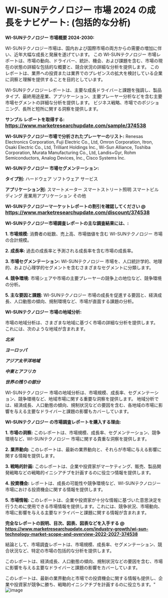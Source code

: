 # WI-SUNテクノロジー 市場 2024 の成長をナビゲート: (包括的な分析)

<strong>WI-SUNテクノロジー 市場概要 2024-2030:</strong>

WI-SUNテクノロジー市場は、国内および国際市場の両方からの需要の増加に伴い、近年大幅な成長と発展を遂げています。 この WI-SUNテクノロジー 市場レポートは、市場の動向、ドライバー、統計、機会、および課題を含む、市場の現在の状態の詳細な包括的な概要と、競合状況の詳細な分析を提供します。 このレポートは、業界への投資または業界でのプレゼンスの拡大を検討している企業に洞察と理解を提供することを目的としています。

WI-SUNテクノロジーレポートは、主要な成長ドライバーと課題を強調し、製品タイプ、最終用途産業、アプリケーション、主要プレーヤー分析などを含む主要市場セグメントの詳細な分析を提供します。 ビジネス戦略、市場でのポジショニング、長所と短所に関する洞察を提供します。



<strong>サンプル レポートを取得する: <a href=https://www.marketresearchupdate.com/sample/374538><font size=3 color=#0000ff>https://www.marketresearchupdate.com/sample/374538</font></a></strong>



<strong>WI-SUNテクノロジー市場で分析されたプレーヤーのリスト:</strong>
Renesas Electronics Corporation, Fuji Electric Co., Ltd, Omron Corporation, Itron, Osaki Electric Co., Ltd, Trilliant Holdings Inc., Wi-Sun Alliance, Toshiba Corporation, Murata Manufacturing Co., Ltd, Landis+Gyr, Rohm Semiconductors, Analog Devices, Inc., Cisco Systems Inc.



<strong>WI-SUNテクノロジー 市場セグメンテーション:</strong>



<strong>タイプ別:</strong>
ハードウェア
ソフトウェア
サービス



<strong>アプリケーション別:</strong>
スマートメーター
スマートストリート照明
スマートビルディング
産業用アプリケーション
その他



<strong>WI-SUNテクノロジーマーケットレポートの割引を確認してください @ <a href=https://www.marketresearchupdate.com/discount/374538><font size=3 color=#0000ff>https://www.marketresearchupdate.com/discount/374538</font></a></strong>



<strong>WI-SUNテクノロジー市場調査レポートの主な調査結果には、:</strong>



<strong>1. 市場規模:</strong> 消費者の総数、売上高、市場価値を含む WI-SUNテクノロジー 市場の合計規模。



<strong>2. 成長率:</strong> 過去の成長率と予測される成長率を含む市場の成長率。



<strong>3. 市場セグメンテーション:</strong> WI-SUNテクノロジー 市場を、人口統計学的、地理的、および心理学的セグメントを含むさまざまなセグメントに分類します。



<strong>4. 競争環境:</strong> 市場シェアや市場の主要プレーヤーの競争上の地位など、競争環境の分析。



<strong>5. 主な要因と課題:</strong> WI-SUNテクノロジー 市場の成長を促進する要因と、経済成長、人口動態の傾向、規制環境など、市場が直面する課題の分析。



<strong>WI-SUNテクノロジー 市場の地域分析:</strong>

市場の地域分析は、さまざまな地域に基づく市場の詳細な分析を提供します。 これには、次のような地域が含まれます。

<em>

<strong>北米</strong></em>
<em>

<strong>ヨーロッパ</strong></em>
<em>

<strong>アジア太平洋地域</strong></em>
<em>

<strong>中東とアフリカ</strong></em>
<em>

<strong>世界の残りの部分</strong></em>

WI-SUNテクノロジー 市場の地域分析は、市場規模、成長率、セグメンテーション、競争環境など、地域市場に関する重要な洞察を提供します。 地域分析では、経済成長、人口動態の傾向、規制状況などの要因を含む、各地域の市場に影響を与える主要なドライバーと課題の影響もカバーしています。



<strong>WI-SUNテクノロジー の市場調査レポートを購入する理由:</strong>



<strong>1. 市場の洞察:</strong> このレポートは、市場規模、成長率、セグメンテーション、競争環境など、WI-SUNテクノロジー 市場に関する貴重な洞察を提供します。



<strong>2. 業界動向:</strong> このレポートは、最新の業界動向と、それらが市場に与える影響に関する情報を提供します。



<strong>3. 戦略的計画:</strong> このレポートは、企業や投資家がマーケティング、販売、製品開発戦略などの戦略的イニシアチブを計画するのに役立つ情報を提供します。



<strong>4. 投資機会:</strong> レポートは、成長の可能性や競争環境など、WI-SUNテクノロジー 市場における投資機会に関する情報を提供します。



<strong>5. 市場情報:</strong> このレポートは、企業や投資家が十分な情報に基づいた意思決定を行うために使用できる市場情報を提供します。これには、競争状況、市場動向、市場に影響を与える主要なドライバーと課題に関する情報が含まれます。



<strong><b>完全なレポートの説明、目次、図表、図表などを入手する @ <a href=https://www.marketresearchupdate.com/industry-growth/wi-sun-technology-market-scope-and-overview-2022-2027-374538>https://www.marketresearchupdate.com/industry-growth/wi-sun-technology-market-scope-and-overview-2022-2027-374538</a></b></strong>

結論として、市場調査レポートは、市場規模、成長率、セグメンテーション、競合状況など、特定の市場の包括的な分析を提供します。

このレポートは、経済成長、人口動態の傾向、規制状況などの要因を含む、市場に影響を与える主要なドライバーと課題の影響をカバーしています。

このレポートは、最新の業界動向と市場での投資機会に関する情報も提供し、企業や投資家が競争に勝ち、戦略的イニシアチブを計画するのに役立ちます。"
![image](https://github.com/renukap7961/renukap7961/assets/163852544/e1771ce6-6231-49e0-acf5-8d3277db2f44)
